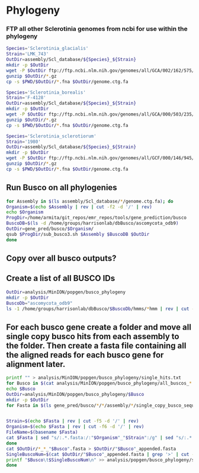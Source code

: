 # Phylogeny

### FTP all other Sclerotinia genomes from ncbi for use within the phylogeny
```bash
Species='Sclerotinia_glacialis'
Strain='LMK_743'
OutDir=assembly/Scl_database/${Species}_${Strain}
mkdir -p $OutDir
wget -P $OutDir ftp://ftp.ncbi.nlm.nih.gov/genomes/all/GCA/002/162/575/GCA_002162575.1_ASM216257v1/GCA_002162575.1_ASM216257v1_genomic.fna.gz
gunzip $OutDir/*.gz
cp -s $PWD/$OutDir/*.fna $OutDir/genome.ctg.fa
```

```bash
Species='Sclerotinia_borealis'
Strain='F-4128'
OutDir=assembly/Scl_database/${Species}_${Strain}
mkdir -p $OutDir
wget -P $OutDir ftp://ftp.ncbi.nlm.nih.gov/genomes/all/GCA/000/503/235/GCA_000503235.1_SBOR_1/GCA_000503235.1_SBOR_1_genomic.fna.gz
gunzip $OutDir/*.gz
cp -s $PWD/$OutDir/*.fna $OutDir/genome.ctg.fa
```

```bash
Species='Sclerotinia_sclerotiorum'
Strain='1980'
OutDir=assembly/Scl_database/${Species}_${Strain}
mkdir -p $OutDir
wget -P $OutDir ftp://ftp.ncbi.nlm.nih.gov/genomes/all/GCF/000/146/945/GCF_000146945.2_ASM14694v2/GCF_000146945.2_ASM14694v2_cds_from_genomic.fna.gz
gunzip $OutDir/*.gz
cp -s $PWD/$OutDir/*.fna $OutDir/genome.ctg.fa
```

## Run Busco on all phylogenies
```bash
for Assembly in $(ls assembly/Scl_database/*/genome.ctg.fa); do
Organism=$(echo $Assembly | rev | cut -f2 -d '/' | rev)
echo $Organism
ProgDir=/home/armita/git_repos/emr_repos/tools/gene_prediction/busco
BuscoDB=$(ls -d /home/groups/harrisonlab/dbBusco/ascomycota_odb9)
OutDir=gene_pred/busco/$Organism/
qsub $ProgDir/sub_busco3.sh $Assembly $BuscoDB $OutDir
done
```

## Copy over all busco outputs?


## Create a list of all BUSCO IDs
```bash
OutDir=analysis/MinION/popgen/busco_phylogeny
mkdir -p $OutDir
BuscoDb="ascomycota_odb9"
ls -1 /home/groups/harrisonlab/dbBusco/$BuscoDb/hmms/*hmm | rev | cut -f1 -d '/' | rev | sed -e 's/.hmm//' > $OutDir/all_buscos_"$BuscoDb".txt
```

## For each busco gene create a folder and move all single copy busco hits from each assembly to the folder. Then create a fasta file containing all the aligned reads for each busco gene for alignment later.

```bash
printf "" > analysis/MinION/popgen/busco_phylogeny/single_hits.txt
for Busco in $(cat analysis/MinION/popgen/busco_phylogeny/all_buscos_*.txt); do
echo $Busco
OutDir=analysis/MinION/popgen/busco_phylogeny/$Busco
mkdir -p $OutDir
for Fasta in $(ls gene_pred/busco/*/*/assembly/*/single_copy_busco_sequences/$Busco*.fna | grep -v -e 'Alternaria_destruens' -e 'Alternaria_porri' -e 'A.gaisen'); do


Strain=$(echo $Fasta | rev | cut -f5 -d '/' | rev)
Organism=$(echo $Fasta | rev | cut -f6 -d '/' | rev)
FileName=$(basename $Fasta)
cat $Fasta | sed "s/:.*.fasta:/:"$Organism"_"$Strain":/g" | sed "s/:.*.fa:/:"$Organism"_"$Strain":/g" > $OutDir/"$Organism"_"$Strain"_"$Busco".fasta
done
cat $OutDir/*_*_"$Busco".fasta > $OutDir/"$Busco"_appended.fasta
SingleBuscoNum=$(cat $OutDir/"$Busco"_appended.fasta | grep '>' | cut -f2 -d ':' | sort | uniq | wc -l)
printf "$Busco\t$SingleBuscoNum\n" >> analysis/popgen/busco_phylogeny/single_hits.txt
done
```

